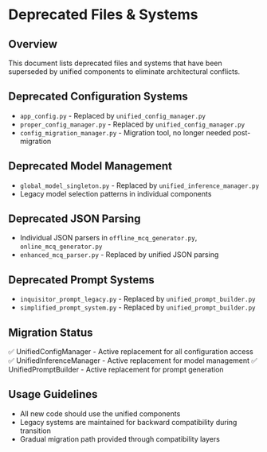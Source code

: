# Deprecated Files & Systems

## Overview
This document lists deprecated files and systems that have been superseded by unified components to eliminate architectural conflicts.

## Deprecated Configuration Systems
- `app_config.py` - Replaced by `unified_config_manager.py`
- `proper_config_manager.py` - Replaced by `unified_config_manager.py`
- `config_migration_manager.py` - Migration tool, no longer needed post-migration

## Deprecated Model Management
- `global_model_singleton.py` - Replaced by `unified_inference_manager.py`
- Legacy model selection patterns in individual components

## Deprecated JSON Parsing
- Individual JSON parsers in `offline_mcq_generator.py`, `online_mcq_generator.py`
- `enhanced_mcq_parser.py` - Replaced by unified JSON parsing

## Deprecated Prompt Systems
- `inquisitor_prompt_legacy.py` - Replaced by `unified_prompt_builder.py`
- `simplified_prompt_system.py` - Replaced by `unified_prompt_builder.py`

## Migration Status
✅ UnifiedConfigManager - Active replacement for all configuration access
✅ UnifiedInferenceManager - Active replacement for model management
✅ UnifiedPromptBuilder - Active replacement for prompt generation

## Usage Guidelines
- All new code should use the unified components
- Legacy systems are maintained for backward compatibility during transition
- Gradual migration path provided through compatibility layers
